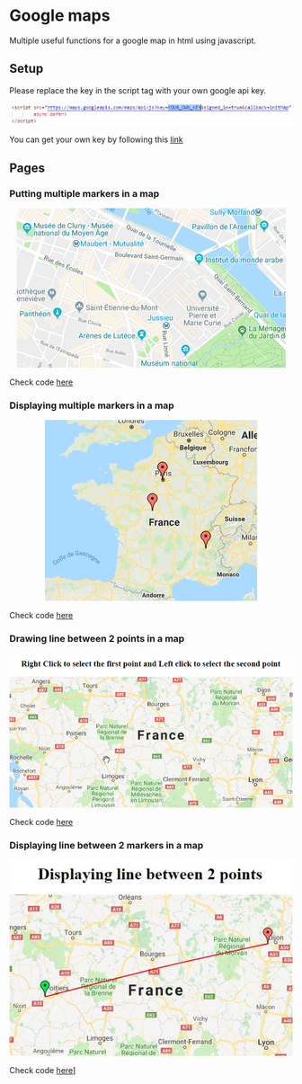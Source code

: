# Google maps
Multiple useful functions for a google map in html using javascript.

## Setup
Please replace the key in the script tag with your own google api key.
<p align="center">
  <img src="screenshots/key.JPG">
</p>

You can get your own key by following this [link](https://developers.google.com/maps/documentation/javascript/get-api-key)

## Pages
### Putting multiple markers in a map
<p align="center">
  <img src="screenshots/putting_multiple_markers.gif">
</p>

Check code [here](src/put-multiple-marker.html)

### Displaying multiple markers in a map
<p align="center">
  <img src="screenshots/displaying_multiple_markers.JPG">
</p>

Check code [here](src/display-multiple-markers.html)

### Drawing line between 2 points in a map
<p align="center">
  <img src="screenshots/drawing_line_between_2_points.gif">
</p>

Check code [here](src/draw-line-between-2-points.html)

### Displaying line between 2 markers in a map
<p align="center">
  <img src="screenshots/displaying_line_between_2_markers.JPG">
</p>

Check code [here](src/display-line-between-2-points.html)]
